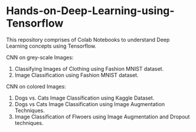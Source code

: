 # Hands-on-Deep-Learning-using-Tensorflow
This repository comprises of Colab Notebooks to understand Deep Learning concepts using Tensorflow.

CNN on grey-scale Images:
  1. Classifying Images of Clothing using Fashion MNIST dataset.
  2. Image Classification using Fashion MNIST dataset.

CNN on colored Images:
  1. Dogs vs. Cats Image Classification using Kaggle Dataset.
  2. Dogs vs Cats Image Classification using Image Augmentation Techniques.
  3. Image Classification of Flwoers using Image Augmentation and Dropout techniques.
